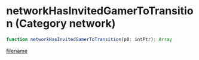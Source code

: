 # networkHasInvitedGamerToTransition (Category network)

```js
function networkHasInvitedGamerToTransition(p0: intPtr): Array
```

[filename](networkHasInvitedGamerToTransition_m.md ':include')